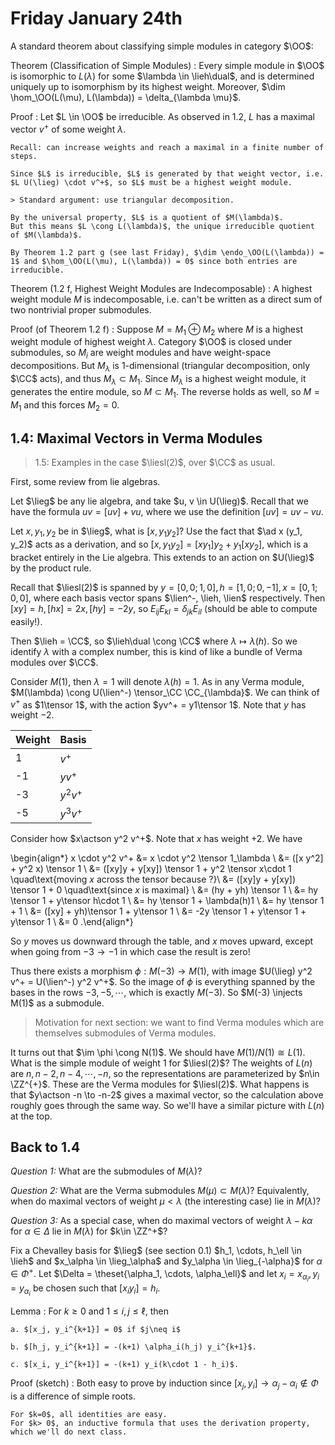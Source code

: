 # Friday January 24th

A standard theorem about classifying simple modules in category $\OO$:

Theorem (Classification of Simple Modules)
: Every simple module in $\OO$ is isomorphic to $L(\lambda)$ for some $\lambda \in \lieh\dual$, and is determined uniquely up to isomorphism by its highest weight.
  Moreover, $\dim \hom_\OO(L(\mu), L(\lambda)) = \delta_{\lambda \mu}$.


Proof
: Let $L \in \OO$ be irreducible.
  As observed in 1.2, $L$ has a maximal vector $v^+$ of some weight $\lambda$.

	Recall: can increase weights and reach a maximal in a finite number of steps.

	Since $L$ is irreducible, $L$ is generated by that weight vector, i.e. $L U(\lieg) \cdot v^+$, so $L$ must be a highest weight module.

	> Standard argument: use triangular decomposition.

	By the universal property, $L$ is a quotient of $M(\lambda)$.
	But this means $L \cong L(\lambda)$, the unique irreducible quotient of $M(\lambda)$.

	By Theorem 1.2 part g (see last Friday), $\dim \endo_\OO(L(\lambda)) = 1$ and $\hom_\OO(L(\mu), L(\lambda)) = 0$ since both entries are irreducible.


Theorem (1.2 f, Highest Weight Modules are Indecomposable)
: A highest weight module $M$ is indecomposable, i.e. can't be written as a direct sum of two nontrivial proper submodules.

Proof (of Theorem 1.2 f)
: Suppose $M = M_1 \oplus M_2$ where $M$ is a highest weight module of highest weight $\lambda$.
	Category $\OO$ is closed under submodules, so $M_i$ are weight modules and have weight-space decompositions.
	But $M_\lambda$ is 1-dimensional (triangular decomposition, only $\CC$ acts), and thus $M_\lambda \subset M_1$.
	Since $M_\lambda$ is a highest weight module, it generates the entire module, so $M \subset M_1$.
	The reverse holds as well, so $M = M_1$ and this forces $M_2 = 0$.

## 1.4: Maximal Vectors in Verma Modules

> 1.5: Examples in the case $\liesl(2)$, over $\CC$ as usual.

First, some review from lie algebras.

Let $\lieg$ be any lie algebra, and take $u, v \in U(\lieg)$.
Recall that we have the formula $uv = [uv] + vu$, where we use the definition $[uv] = uv - vu$.

Let $x, y_1, y_2$ be in $\lieg$, what is $[x, y_1 y_2]$?
Use the fact that $\ad x (y_1, y_2)$ acts as a derivation, and so $[x, y_1 y_2] = [x y_1]y_2 + y_1[x y_2]$, which is a bracket entirely in the Lie algebra.
This extends to an action on $U(\lieg)$ by the product rule.

Recall that $\liesl(2)$ is spanned by $y =[0,0; 1,0], h = [1,0; 0, -1], x = [0,1; 0,0]$, where each basis vector spans $\lien^-, \lieh, \lien$ respectively.
Then $[x y] = h, [h x] = 2x, [h y] = -2y$, so $E_{ij} E_{kl} = \delta_{jk} E_{il}$ (should be able to compute easily!).

Then $\lieh = \CC$, so $\lieh\dual \cong \CC$ where $\lambda \mapsto \lambda(h)$.
So we identify $\lambda$ with a complex number, this is kind of like a bundle of Verma modules over $\CC$.

Consider $M(1)$, then $\lambda = 1$ will denote $\lambda(h) = 1$.
As in any Verma module, $M(\lambda) \cong U(\lien^-) \tensor_\CC \CC_{\lambda}$.
We can think of $v^+$ as $1\tensor 1$, with the action $yv^+ = y1\tensor 1$.
Note that $y$ has weight $-2$.


Weight | Basis 
-----| ----- |
1   | $v^+$ |
-1  | $yv^+$ |
-3  | $y^2 v^+$ |
-5  | $y^3 v^+$ |

Consider how $x\actson y^2 v^+$.
Note that $x$ has weight $+2$.
We have 

\begin{align*}
x \cdot y^2 v^+ 
&= x \cdot y^2 \tensor 1_\lambda \\
&= ([x y^2] + y^2 x) \tensor 1 \\
&= ([xy]y + y[xy]) \tensor 1 + y^2 \tensor x\cdot 1 \quad\text{moving $x$ across the tensor because ?}\\
&= ([xy]y + y[xy]) \tensor 1 + 0  \quad\text{since $x$ is maximal} \\
&= (hy + yh) \tensor 1 \\
&= hy \tensor 1 + y\tensor h\cdot 1 \\
&= hy \tensor 1 + \lambda(h)1 \\
&= hy \tensor 1 + 1 \\
&= ([xy] + yh)\tensor 1 + y\tensor 1 \\
&= -2y \tensor 1 + y\tensor 1 + y\tensor 1 \\
&= 0
.\end{align*}


So $y$ moves us downward through the table, and $x$ moves upward, except when going from $-3\to -1$ in which case the result is zero!

Thus there exists a morphism $\phi: M(-3) \to M(1)$, with image $U(\lieg) y^2 v^+ = U(\lien^-) y^2 v^+$.
So the image of $\phi$ is everything spanned by the bases in the rows $-3, -5, \cdots$, which is exactly $M(-3)$.
So $M(-3) \injects M(1)$ as a submodule.

> Motivation for next section: we want to find Verma modules which are themselves submodules of Verma modules.

It turns out that $\im \phi \cong N(1)$.
We should have $M(1) / N(1) \cong L(1)$.
What is the simple module of weight 1 for $\liesl(2)$?
The weights of $L(n)$ are $n, n-2, n-4, \cdots, -n$, so the representations are parameterized by $n\in \ZZ^{+}$.
These are the Verma modules for $\liesl(2)$.
What happens is that $y\actson -n \to -n-2$ gives a maximal vector, so the calculation above roughly goes through the same way.
So we'll have a similar picture with $L(n)$ at the top.

## Back to 1.4

*Question 1:* 
What are the submodules of $M(\lambda)$?

*Question 2:*
What are the Verma submodules $M(\mu) \subset M(\lambda)$?
Equivalently, when do maximal vectors of weight $\mu < \lambda$ (the interesting case) lie in $M(\lambda)$?

*Question 3:*
As a special case, when do maximal vectors of weight $\lambda - k\alpha$ for $\alpha \in \Delta$ lie in $M(\lambda)$ for $k\in \ZZ^+$?

Fix a Chevalley basis for $\lieg$ (see section 0.1) $h_1, \cdots, h_\ell \in \lieh$ and $x_\alpha \in \lieg_\alpha$ and $y_\alpha \in \lieg_{-\alpha}$ for $\alpha \in \Phi^+$.
Let $\Delta = \theset{\alpha_1, \cdots, \alpha_\ell}$ and let $x_i = x_{\alpha_i}, y_i = y_{\alpha_i}$ be chosen such that $[x_i y_i] = h_i$.


Lemma
: For $k\geq 0$ and $1\leq i, j \leq \ell$, then

	a. $[x_j, y_i^{k+1}] = 0$ if $j\neq i$

	b. $[h_j, y_i^{k+1}] = -(k+1) \alpha_i(h_j) y_i^{k+1}$.

	c. $[x_i, y_i^{k+1}] = -(k+1) y_i(k\cdot 1 - h_i)$.


Proof (sketch)
: Both easy to prove by induction since $[x_j, y_i] \to \alpha_j - \alpha_i \not\in \Phi$ is a difference of simple roots.

	For $k=0$, all identities are easy.
	For $k> 0$, an inductive formula that uses the derivation property, which we'll do next class.
